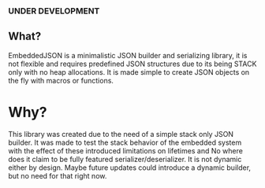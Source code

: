 ### UNDER DEVELOPMENT

## What?
EmbeddedJSON is a minimalistic JSON builder and serializing library, it is not flexible and requires predefined JSON structures due to its being STACK only with no heap allocations. It is made simple to create JSON objects on the fly with macros or functions.

# Why?
This library was created due to the need of a simple stack only JSON builder. It was made to test the stack behavior of the embedded system with the effect of these introduced limitations on lifetimes and  No where does it claim to be fully featured serializer/deserializer. It is not dynamic either by design. Maybe future updates could introduce a dynamic builder, but no need for that right now. 